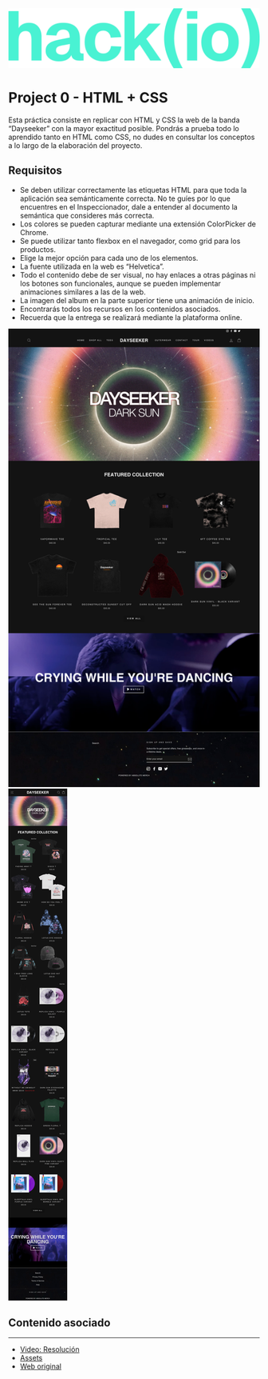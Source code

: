 <div style="text-align: center;">
  <img src="https://github.com/Hack-io-Data/Imagenes/blob/main/01-LogosHackio/logo_celeste@4x.png?raw=true" alt="logo hack(io)" />
</div>

# Project 0 - HTML + CSS

Esta práctica consiste en replicar con HTML y CSS la web de la banda “Dayseeker” con la mayor exactitud posible. Pondrás a prueba todo lo aprendido tanto en HTML como CSS, no dudes en consultar los conceptos a lo largo de la elaboración del proyecto.

## Requisitos
- Se deben utilizar correctamente las etiquetas HTML para que toda la aplicación sea semánticamente correcta. No te guíes por lo que encuentres en el Inspeccionador, dale a entender al documento la semántica que consideres más correcta.
- Los colores se pueden capturar mediante una extensión ColorPicker de Chrome.
- Se puede utilizar tanto flexbox en el navegador, como grid para los productos. 
- Elige la mejor opción para cada uno de los elementos. 
- La fuente utilizada en la web es “Helvetica”.
- Todo el contenido debe de ser visual, no hay enlaces a otras páginas ni los botones son funcionales, aunque se pueden implementar animaciones similares a las de la web.
- La imagen del album en la parte superior tiene una animación de inicio.
- Encontrarás todos los recursos en los contenidos asociados.
- Recuerda que la entrega se realizará mediante la plataforma online.

![Untitled](./Imagenes/project0_1.png)
![Untitled](./Imagenes/project0_1.webp)

## Contenido asociado
---
- [Video: Resolución](https://vimeo.com/967731986/c76fabc48f?share=copy)
- [Assets](./assets.zip)
- [Web original](https://dayseeker.band/)
